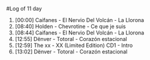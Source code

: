 #Log of 11 day

1. [00:00] Caifanes - El Nervio Del Volcán - La Llorona
1. [08:40] Holden - Chevrotine - Ce que je suis
1. [08:44] Caifanes - El Nervio Del Volcán - La Llorona
1. [12:55] Dënver - Totoral - Corazón estacional
1. [12:59] The xx - XX (Limited Edition) CD1 - Intro
1. [13:02] Dënver - Totoral - Corazón estacional
